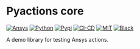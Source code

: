 Pyactions core
==============

[![Ansys][Ansys badge]][Ansys url]
[![Python][Python badge]][Python url]
[![Pypi][Pypi badge]][Pypi url]
[![CI-CD][CI-CD badge]][CI-CD yml]
[![MIT][MIT badge]][MIT url]
[![Black][Black badge]][Black url]

A demo library for testing Ansys actions.

[Ansys badge]: https://img.shields.io/badge/Ansys-ffc107.svg?labelColor=black&logo=data:image/png;base64,iVBORw0KGgoAAAANSUhEUgAAABAAAAAQCAIAAACQkWg2AAABDklEQVQ4jWNgoDfg5mD8vE7q/3bpVyskbW0sMRUwofHD7Dh5OBkZGBgW7/3W2tZpa2tLQEOyOzeEsfumlK2tbVpaGj4N6jIs1lpsDAwMJ278sveMY2BgCA0NFRISwqkhyQ1q/Nyd3zg4OBgYGNjZ2ePi4rB5loGBhZnhxTLJ/9ulv26Q4uVk1NXV/f///////69du4Zdg78lx//t0v+3S88rFISInD59GqIH2esIJ8G9O2/XVwhjzpw5EAam1xkkBJn/bJX+v1365hxxuCAfH9+3b9/+////48cPuNehNsS7cDEzMTAwMMzb+Q2u4dOnT2vWrMHu9ZtzxP9vl/69RVpCkBlZ3N7enoDXBwEAAA+YYitOilMVAAAAAElFTkSuQmCC
[Ansys url]: https://actions.docs.ansys.com
[Python badge]: https://img.shields.io/badge/Python-%3E%3D3.7-blue
[Python url]: https://pypi.org/project/pyactions-core/
[Pypi badge]: https://img.shields.io/pypi/v/pyactions-core.svg?logo=python&logoColor=white
[Pypi url]: https://pypi.org/project/pyactions-core
[CI-CD badge]: https://github.com/ansys/actions/actions/workflows/ci_cd.yml/badge.svg
[CI-CD yml]: https://github.com/ansys/actions/actions/workflows/ci_cd.yml
[MIT badge]: https://img.shields.io/badge/License-MIT-blue.svg
[MIT url]: https://opensource.org/blog/license/mit
[Black badge]: https://img.shields.io/badge/code%20style-black-000000.svg?style=flat
[Black url]: https://github.com/psf/black

